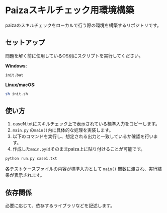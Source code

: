 # Paizaスキルチェック用環境構築

paizaのスキルチェックをローカルで行う際の環境を構築するリポジトリです。

## セットアップ

問題を解く前に使用しているOS別にスクリプトを実行してください。

**Windows:**

```bash
init.bat
```

**Linux/macOS:**

```bash
sh init.sh
```

## 使い方

1.  caseN.txtにスキルチェック上で表示されている標準入力をコピーします。
2.  `main.py` の`main()`内に具体的な処理を実装します。
3.  以下のコマンドを実行し、想定される出力と一致しているか確認を行います。
4.  作成した`main.py`はそのままpaiza上に貼り付けることが可能です。

```bash
python run.py case1.txt
```

各テストケースファイルの内容が標準入力として `main()` 関数に渡され、実行結果が表示されます。

## 依存関係

必要に応じて、依存するライブラリなどを記述します。
